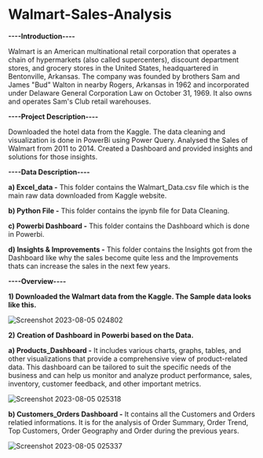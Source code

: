 # Walmart-Sales-Analysis

**----Introduction----**

Walmart is an American multinational retail corporation that operates a chain of hypermarkets (also called supercenters), discount department stores, and grocery stores in the United States, headquartered in Bentonville, Arkansas. The company was founded by brothers Sam and James "Bud" Walton in nearby Rogers, Arkansas in 1962 and incorporated under Delaware General Corporation Law on October 31, 1969. It also owns and operates Sam's Club retail warehouses.

**----Project Description----**

Downloaded the hotel data from the Kaggle. The data cleaning and visualization is done in PowerBi using Power Query. Analysed the Sales of 
Walmart from 2011 to 2014. Created a Dashboard and provided insights and solutions for those insights.

**----Data Description----**

**a) Excel_data -** This folder contains the Walmart_Data.csv file which is the main raw data downloaded from Kaggle website.

**b) Python File -** This folder contains the ipynb file for Data Cleaning.

**c) Powerbi Dashboard -** This folder contains the Dashboard which is done in Powerbi.

**d) Insights & Improvements -** This folder contains the Insights got from the Dashboard like why the sales become quite less and the Improvements thats can increase the sales in the next few years.

**----Overview----**

**1) Downloaded the Walmart data from the Kaggle. The Sample data looks like this.**
   
![Screenshot 2023-08-05 024802](https://github.com/tuneerdutta/Walmart-Sales-Analysis/assets/131517578/70bab083-a58f-4687-9120-dee6e5a3bf77)

**2) Creation of Dashboard in Powerbi based on the Data.**

**a) Products_Dashboard -** It includes various charts, graphs, tables, and other visualizations that provide a comprehensive view of product-related data. This dashboard can be tailored to suit the specific needs of the business and can help us monitor and analyze product performance, sales, inventory, customer feedback, and other important metrics.

![Screenshot 2023-08-05 025318](https://github.com/tuneerdutta/Walmart-Sales-Analysis/assets/131517578/669e6f44-8da4-41d3-befb-08899fa47954)

**b) Customers_Orders Dashboard -** It contains all the Customers and Orders relatied informations. It is for the analysis of Order Summary, Order Trend, Top Customers, Order Geography and Order during the previous years.

![Screenshot 2023-08-05 025337](https://github.com/tuneerdutta/Walmart-Sales-Analysis/assets/131517578/eea86184-4fb5-472f-b31c-af87f1968f71)



